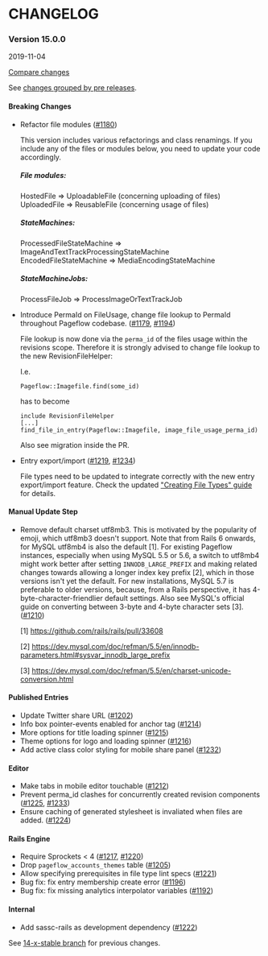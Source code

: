 # CHANGELOG

### Version 15.0.0

2019-11-04

[Compare changes](https://github.com/codevise/pageflow/compare/14-x-stable...v15.0.0)

See
[changes grouped by pre releases](https://github.com/codevise/pageflow/blob/v15.0.0.rc2/CHANGELOG.md).

#### Breaking Changes

- Refactor file modules
  ([#1180](https://github.com/codevise/pageflow/pull/1180))

  This version includes various refactorings and class renamings.
  If you include any of the files or modules below, you need to update your code accordingly.

  ##### File modules:
  HostedFile => UploadableFile (concerning uploading of files)\
  UploadedFile => ReusableFile (concerning usage of files)

  ##### StateMachines:
  ProcessedFileStateMachine => ImageAndTextTrackProcessingStateMachine\
  EncodedFileStateMachine => MediaEncodingStateMachine

  ##### StateMachineJobs:
  ProcessFileJob => ProcessImageOrTextTrackJob

- Introduce PermaId on FileUsage, change file lookup to PermaId throughout Pageflow codebase.
  ([#1179](https://github.com/codevise/pageflow/pull/1179),
   [#1194](https://github.com/codevise/pageflow/pull/1194))

  File lookup is now done via the `perma_id` of the files usage within the revisions scope.
  Therefore it is strongly advised to change file lookup to the new RevisionFileHelper:

  I.e.
  ```
  Pageflow::Imagefile.find(some_id)
  ```
  has to become
  ```
  include RevisionFileHelper
  [...]
  find_file_in_entry(Pageflow::Imagefile, image_file_usage_perma_id)
  ```

  Also see migration inside the PR.

- Entry export/import
  ([#1219](https://github.com/codevise/pageflow/pull/1219),
   [#1234](https://github.com/codevise/pageflow/pull/1234))

  File types need to be updated to integrate correctly with the new
  entry export/import feature. Check the updated
  ["Creating File Types" guide](https://github.com/codevise/pageflow/blob/master/doc/creating_file_types.md)
  for details.

#### Manual Update Step

- Remove default charset utf8mb3. This is motivated by the popularity
  of emoji, which utf8mb3 doesn't support. Note that from Rails 6
  onwards, for MySQL utf8mb4 is also the default [1]. For existing
  Pageflow instances, especially when using MySQL 5.5 or 5.6, a switch
  to utf8mb4 might work better after setting `INNODB_LARGE_PREFIX` and
  making related changes towards allowing a longer index key prefix
  [2], which in those versions isn't yet the default. For new
  installations, MySQL 5.7 is preferable to older versions, because,
  from a Rails perspective, it has 4-byte-character-friendlier default
  settings. Also see MySQL's official guide on converting between
  3-byte and 4-byte character sets [3].
  ([#1210](https://github.com/codevise/pageflow/pull/1210))

  [1] https://github.com/rails/rails/pull/33608

  [2] https://dev.mysql.com/doc/refman/5.5/en/innodb-parameters.html#sysvar_innodb_large_prefix

  [3] https://dev.mysql.com/doc/refman/5.5/en/charset-unicode-conversion.html

#### Published Entries

- Update Twitter share URL
  ([#1202](https://github.com/codevise/pageflow/pull/1202))
- Info box pointer-events enabled for anchor tag
  ([#1214](https://github.com/codevise/pageflow/pull/1214))
- More options for title loading spinner
  ([#1215](https://github.com/codevise/pageflow/pull/1215))
- Theme options for logo and loading spinner
  ([#1216](https://github.com/codevise/pageflow/pull/1216))
- Add active class color styling for mobile share panel
  ([#1232](https://github.com/codevise/pageflow/pull/1232))

#### Editor

- Make tabs in mobile editor touchable
  ([#1212](https://github.com/codevise/pageflow/pull/1212))
- Prevent perma_id clashes for concurrently created revision components
  ([#1225](https://github.com/codevise/pageflow/pull/1225),
   [#1233](https://github.com/codevise/pageflow/pull/1233))
- Ensure caching of generated stylesheet is invaliated when files are
  added.
  ([#1224](https://github.com/codevise/pageflow/pull/1224))

#### Rails Engine

- Require Sprockets < 4
  ([#1217](https://github.com/codevise/pageflow/pull/1217),
   [#1220](https://github.com/codevise/pageflow/pull/1220))
- Drop `pageflow_accounts_themes` table
  ([#1205](https://github.com/codevise/pageflow/pull/1205))
- Allow specifying prerequisites in file type lint specs
  ([#1221](https://github.com/codevise/pageflow/pull/1221))
- Bug fix: fix entry membership create error
  ([#1196](https://github.com/codevise/pageflow/pull/1196))
- Bug fix: fix missing analytics interpolator variables
  ([#1192](https://github.com/codevise/pageflow/pull/1192))

#### Internal

- Add sassc-rails as development dependency
  ([#1222](https://github.com/codevise/pageflow/pull/1222))

See
[14-x-stable branch](https://github.com/codevise/pageflow/blob/14-x-stable/CHANGELOG.md)
for previous changes.
